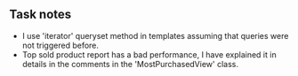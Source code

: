 Task notes
 - 
- I use 'iterator' queryset method in templates
  assuming that queries were not triggered before.
- Top sold product report has a bad performance, 
  I have explained it in details in the comments in 
  the 'MostPurchasedView' class.
